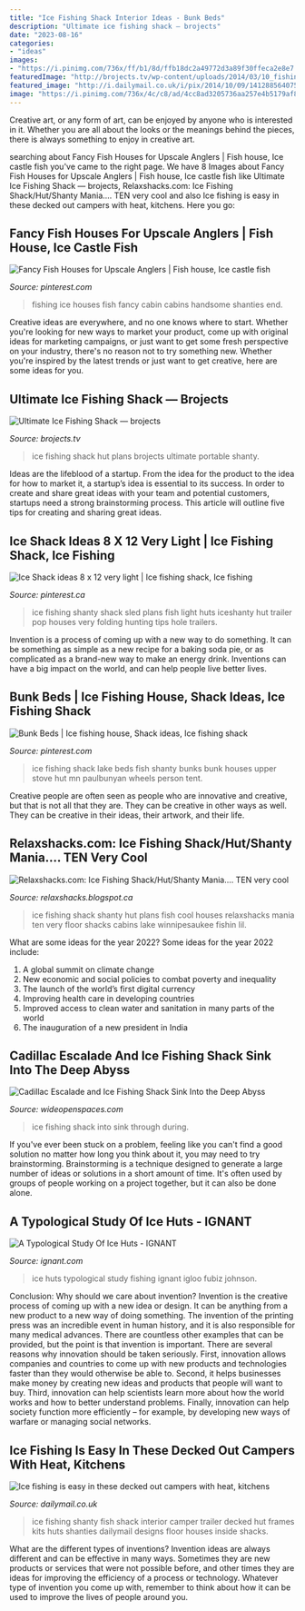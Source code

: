 ```yaml
---
title: "Ice Fishing Shack Interior Ideas - Bunk Beds"
description: "Ultimate ice fishing shack — brojects"
date: "2023-08-16"
categories:
- "ideas"
images:
- "https://i.pinimg.com/736x/ff/b1/8d/ffb18dc2a49772d3a89f30ffeca2e8e7.jpg"
featuredImage: "http://brojects.tv/wp-content/uploads/2014/03/10_fishingshack.jpg"
featured_image: "http://i.dailymail.co.uk/i/pix/2014/10/09/1412885640755_wps_85_The_interior_of_a_special.jpg"
image: "https://i.pinimg.com/736x/4c/c8/ad/4cc8ad3205736aa257e4b5179af8acd2--ice-fishing-house-ice-fishing-shack.jpg"
---
```



Creative art, or any form of art, can be enjoyed by anyone who is interested in it. Whether you are all about the looks or the meanings behind the pieces, there is always something to enjoy in creative art.

	

		
searching about Fancy Fish Houses for Upscale Anglers | Fish house, Ice castle fish you've came to the right page. We have 8 Images about Fancy Fish Houses for Upscale Anglers | Fish house, Ice castle fish like Ultimate Ice Fishing Shack — brojects, Relaxshacks.com: Ice Fishing Shack/Hut/Shanty Mania.... TEN very cool and also Ice fishing is easy in these decked out campers with heat, kitchens. Here you go:
		
    
## Fancy Fish Houses For Upscale Anglers | Fish House, Ice Castle Fish

<img loading=lazy src="https://i.pinimg.com/736x/ff/b1/8d/ffb18dc2a49772d3a89f30ffeca2e8e7.jpg" onerror="this.onerror=null;this.src='https://tse3.mm.bing.net/th?id=OIP.y8bc7su5vPQdWAuK2x4bKwHaE8&amp;pid=15.1';" alt="Fancy Fish Houses for Upscale Anglers | Fish house, Ice castle fish">

_Source: pinterest.com_

>fishing ice houses fish fancy cabin cabins handsome shanties end. 

	

Creative ideas are everywhere, and no one knows where to start. Whether you're looking for new ways to market your product, come up with original ideas for marketing campaigns, or just want to get some fresh perspective on your industry, there's no reason not to try something new. Whether you're inspired by the latest trends or just want to get creative, here are some ideas for you.

    
## Ultimate Ice Fishing Shack — Brojects

<img loading=lazy src="http://brojects.tv/wp-content/uploads/2014/03/10_fishingshack.jpg" onerror="this.onerror=null;this.src='https://tse3.mm.bing.net/th?id=OIP.h2sQH7Ter-WgJao9sGxn7wHaEK&amp;pid=15.1';" alt="Ultimate Ice Fishing Shack — brojects">

_Source: brojects.tv_

>ice fishing shack hut plans brojects ultimate portable shanty. 

	

Ideas are the lifeblood of a startup. From the idea for the product to the idea for how to market it, a startup’s idea is essential to its success. In order to create and share great ideas with your team and potential customers, startups need a strong brainstorming process. This article will outline five tips for creating and sharing great ideas.

    
## Ice Shack Ideas 8 X 12 Very Light | Ice Fishing Shack, Ice Fishing

<img loading=lazy src="https://i.pinimg.com/736x/11/63/84/1163846824586d9437bc7c8204eb21a7--ice-fishing-sled-ice-shanty.jpg" onerror="this.onerror=null;this.src='https://tse3.mm.bing.net/th?id=OIP.eXcL3IrufctVDTYqu3v3SwHaFj&amp;pid=15.1';" alt="Ice Shack ideas 8 x 12 very light | Ice fishing shack, Ice fishing">

_Source: pinterest.ca_

>ice fishing shanty shack sled plans fish light huts iceshanty hut trailer pop houses very folding hunting tips hole trailers. 

	

Invention is a process of coming up with a new way to do something. It can be something as simple as a new recipe for a baking soda pie, or as complicated as a brand-new way to make an energy drink. Inventions can have a big impact on the world, and can help people live better lives.

    
## Bunk Beds | Ice Fishing House, Shack Ideas, Ice Fishing Shack

<img loading=lazy src="https://i.pinimg.com/736x/4c/c8/ad/4cc8ad3205736aa257e4b5179af8acd2--ice-fishing-house-ice-fishing-shack.jpg" onerror="this.onerror=null;this.src='https://tse4.mm.bing.net/th?id=OIP.LXAR1yuM0AzOAA2t8a5r5AHaFj&amp;pid=15.1';" alt="Bunk Beds | Ice fishing house, Shack ideas, Ice fishing shack">

_Source: pinterest.com_

>ice fishing shack lake beds fish shanty bunks bunk houses upper stove hut mn paulbunyan wheels person tent. 

	

Creative people are often seen as people who are innovative and creative, but that is not all that they are. They can be creative in other ways as well. They can be creative in their ideas, their artwork, and their life.

    
## Relaxshacks.com: Ice Fishing Shack/Hut/Shanty Mania.... TEN Very Cool

<img loading=lazy src="http://1.bp.blogspot.com/-QTU5Vxi4zlY/TxC60VyEG0I/AAAAAAAABgA/oy1jDINUBZA/w1200-h630-p-k-no-nu/ice+hut.jpg" onerror="this.onerror=null;this.src='https://tse2.mm.bing.net/th?id=OIP.xX_YF2VPtli32JIasgq79wHaFj&amp;pid=15.1';" alt="Relaxshacks.com: Ice Fishing Shack/Hut/Shanty Mania.... TEN very cool">

_Source: relaxshacks.blogspot.ca_

>ice fishing shack shanty hut plans fish cool houses relaxshacks mania ten very floor shacks cabins lake winnipesaukee fishin lil. 

	

What are some ideas for the year 2022?
Some ideas for the year 2022 include: 
1. A global summit on climate change 
2. New economic and social policies to combat poverty and inequality 
3. The launch of the world’s first digital currency 
4. Improving health care in developing countries 
5. Improved access to clean water and sanitation in many parts of the world 
6. The inauguration of a new president in India 

    
## Cadillac Escalade And Ice Fishing Shack Sink Into The Deep Abyss

<img loading=lazy src="http://cdn0.wideopenspaces.com/wp-content/uploads/2017/02/Untitled-22.jpg" onerror="this.onerror=null;this.src='https://tse2.mm.bing.net/th?id=OIP.9kjKg5Bc77_HF3_AUbnDdwHaD-&amp;pid=15.1';" alt="Cadillac Escalade and Ice Fishing Shack Sink Into the Deep Abyss">

_Source: wideopenspaces.com_

>ice fishing shack into sink through during. 

	

If you've ever been stuck on a problem, feeling like you can't find a good solution no matter how long you think about it, you may need to try brainstorming. Brainstorming is a technique designed to generate a large number of ideas or solutions in a short amount of time. It's often used by groups of people working on a project together, but it can also be done alone.

    
## A Typological Study Of Ice Huts - IGNANT

<img loading=lazy src="https://www.ignant.com/wp-content/uploads/2016/03/IceHut-475-2100-1440x1440.jpg" onerror="this.onerror=null;this.src='https://tse4.mm.bing.net/th?id=OIP.-co21tn3DAih_LQC36T0xwHaHa&amp;pid=15.1';" alt="A Typological Study Of Ice Huts - IGNANT">

_Source: ignant.com_

>ice huts typological study fishing ignant igloo fubiz johnson. 

	

Conclusion: Why should we care about invention?
Invention is the creative process of coming up with a new idea or design. It can be anything from a new product to a new way of doing something. The invention of the printing press was an incredible event in human history, and it is also responsible for many medical advances. There are countless other examples that can be provided, but the point is that invention is important.
There are several reasons why innovation should be taken seriously. First, innovation allows companies and countries to come up with new products and technologies faster than they would otherwise be able to. Second, it helps businesses make money by creating new ideas and products that people will want to buy. Third, innovation can help scientists learn more about how the world works and how to better understand problems. Finally, innovation can help society function more efficiently – for example, by developing new ways of warfare or managing social networks.

    
## Ice Fishing Is Easy In These Decked Out Campers With Heat, Kitchens

<img loading=lazy src="http://i.dailymail.co.uk/i/pix/2014/10/09/1412885640755_wps_85_The_interior_of_a_special.jpg" onerror="this.onerror=null;this.src='https://tse4.mm.bing.net/th?id=OIP.SCX05gX71FeogXI_I-WlAQHaFj&amp;pid=15.1';" alt="Ice fishing is easy in these decked out campers with heat, kitchens">

_Source: dailymail.co.uk_

>ice fishing shanty fish shack interior camper trailer decked hut frames kits huts shanties dailymail designs floor houses inside shacks. 

	

What are the different types of inventions?
Invention ideas are always different and can be effective in many ways. Sometimes they are new products or services that were not possible before, and other times they are ideas for improving the efficiency of a process or technology. Whatever type of invention you come up with, remember to think about how it can be used to improve the lives of people around you.

